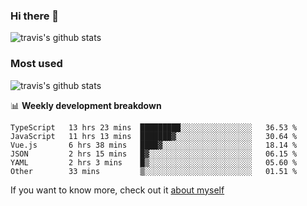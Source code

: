 ### Hi there 👋

<!--
**HondryTravis/HondryTravis** is a ✨ _special_ ✨ repository because its `README.md` (this file) appears on your GitHub profile.

Here are some ideas to get you started:

- 🔭 I’m currently working on ...
- 🌱 I’m currently learning ...
- 👯 I’m looking to collaborate on ...
- 🤔 I’m looking for help with ...
- 💬 Ask me about ...
- 📫 How to reach me: ...
- 😄 Pronouns: ...
- ⚡ Fun fact: ...
-->

![travis's github stats](https://github-readme-stats.vercel.app/api?username=HondryTravis&hide=stars)
### Most used
![travis's github stats](https://github-readme-stats.anuraghazra1.vercel.app/api/top-langs/?username=HondryTravis&layout=compact&hide_title=true)

📊 **Weekly development breakdown**

<!--START_SECTION:waka-->

```text
TypeScript   13 hrs 23 mins  █████████░░░░░░░░░░░░░░░░   36.53 %
JavaScript   11 hrs 13 mins  ███████▓░░░░░░░░░░░░░░░░░   30.64 %
Vue.js       6 hrs 38 mins   ████▓░░░░░░░░░░░░░░░░░░░░   18.14 %
JSON         2 hrs 15 mins   █▓░░░░░░░░░░░░░░░░░░░░░░░   06.15 %
YAML         2 hrs 3 mins    █▒░░░░░░░░░░░░░░░░░░░░░░░   05.60 %
Other        33 mins         ▒░░░░░░░░░░░░░░░░░░░░░░░░   01.51 %
```

<!--END_SECTION:waka-->

If you want to know more, check out it [about myself](https://hondrytravis.github.io/)
